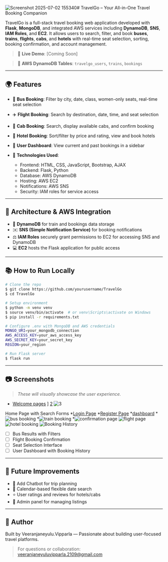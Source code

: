 ![Screenshot 2025-07-02 155340](https://github.com/user-attachments/assets/ac2b435b-ea13-4f2e-90f1-3aa4974570bf)# TravelGo – Your All-in-One Travel Booking Companion

TravelGo is a full-stack travel booking web application developed with **Flask**, **MongoDB**, and integrated AWS services including **DynamoDB**, **SNS**, **IAM Roles**, and **EC2**. It allows users to search, filter, and book **buses**, **trains**, **flights**, **cabs**, and **hotels** with real-time seat selection, sorting, booking confirmation, and account management.

> 🚀 **Live Demo**: \[Coming Soon]


> 📂 **AWS DynamoDB Tables**: `travelgo_users`, `trains`, `bookings`

---

## 🌍 Features

* 🚌 **Bus Booking**: Filter by city, date, class, women-only seats, real-time seat selection
* ✈️ **Flight Booking**: Search by destination, date, time, and seat selection
* 🚕 **Cab Booking**: Search, display available cabs, and confirm booking
* 🏨 **Hotel Booking**: Sort/filter by price and rating, view and book hotels
* 👤 **User Dashboard**: View current and past bookings in a sidebar
* 🚀 **Technologies Used**:

  * Frontend: HTML, CSS, JavaScript, Bootstrap, AJAX
  * Backend: Flask, Python
  * Database:  AWS DynamoDB
  * Hosting: AWS EC2
  * Notifications: AWS SNS
  * Security: IAM roles for service access

---

## 🔄 Architecture & AWS Integration

* 🧰 **DynamoDB** for train and bookings data storage
* ✉️ **SNS (Simple Notification Service)** for booking notifications
* ⚖️ **IAM Roles** securely grant permissions to EC2 for accessing SNS and DynamoDB
* 💻 **EC2** hosts the Flask application for public access

---

## 📚 How to Run Locally

```bash
# Clone the repo
$ git clone https://github.com/yourusername/TravelGo
$ cd TravelGo

# Setup environment
$ python -m venv venv
$ source venv/bin/activate  # or venv\Scripts\activate on Windows
$ pip install -r requirements.txt

# Configure .env with MongoDB and AWS credentials
MONGO_URI=your_mongodb_connection
AWS_ACCESS_KEY=your_aws_access_key
AWS_SECRET_KEY=your_secret_key
REGION=your_region

# Run Flask server
$ flask run
```

---

## 📷 Screenshots 

> *These will visually showcase the user experience.*

* [Welcome pages](https://github.com/user-attachments/assets/a2b789de-000e-4ac5-8125-0c92e58ffd1d)
 ] [2](https://github.com/user-attachments/assets/d54f4358-4047-4992-a166-5237278d7bd4)
![3](https://github.com/user-attachments/assets/146abdbe-bafc-4c0d-a4ef-440b1deacd20)

 Home Page with Search Forms
 *[Login Page](https://github.com/user-attachments/assets/27709bca-65be-4cb6-91c7-1810823b69b1)
 *[Register Page](https://github.com/user-attachments/assets/5077e5c4-f811-4538-aea3-caf13bf3fbcf)
 *[dashboard](https://github.com/user-attachments/assets/73ac7900-06a4-4516-81e7-524bace70672)
 *![bus booking](https://github.com/user-attachments/assets/8dcec84e-f2c3-45e2-b0ca-f26f6519fff8)
 *![train booking](https://github.com/user-attachments/assets/e87bafe9-d2dc-4cec-9d5f-e2472f485128)
 *![confirmation page](https://github.com/user-attachments/assets/a11d6307-f4fb-449a-accd-4b309932f989)
 ![flight page](https://github.com/user-attachments/assets/830b3c73-8130-4917-b6f6-629639b604f2)
 ![hotel booking](https://github.com/user-attachments/assets/7470c7a7-14d3-4d0b-8364-4ea8a6d924ea)
 ![Booking History](https://github.com/user-attachments/assets/edad84be-bb0a-4452-b13b-ab3d90f5b68f)







* [ ] Bus Results with Filters
* [ ] Flight Booking Confirmation
* [ ] Seat Selection Interface
* [ ] User Dashboard with Booking History

---

## 🚀 Future Improvements

* 🤖 Add Chatbot for trip planning
* 📅 Calendar-based flexible date search
* ⭐ User ratings and reviews for hotels/cabs
* 📆 Admin panel for managing listings

---

## 🎉 Author

Built by Veeranjaneyulu.Vipparla — Passionate about building user-focused travel platforms.

> For questions or collaboration: [veeranjaneyuluvipparla.2109@gmail.com](mailto:veeranjaneyuluvipparla.2109@gmail.com)
